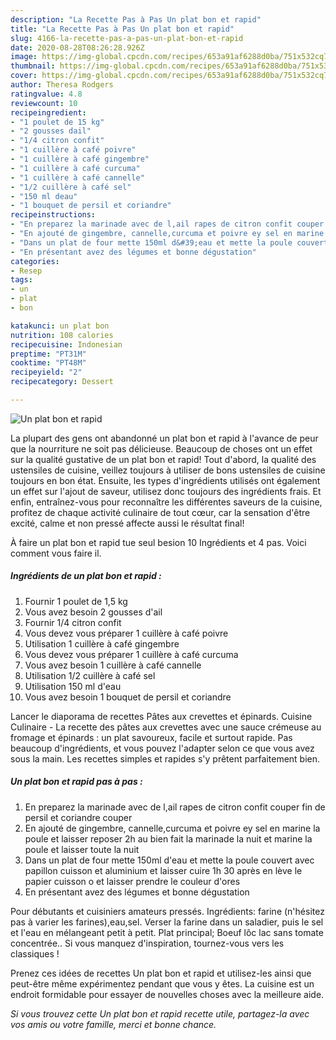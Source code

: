 ```yaml
---
description: "La Recette Pas à Pas Un plat bon et rapid"
title: "La Recette Pas à Pas Un plat bon et rapid"
slug: 4166-la-recette-pas-a-pas-un-plat-bon-et-rapid
date: 2020-08-28T08:26:28.926Z
image: https://img-global.cpcdn.com/recipes/653a91af6288d0ba/751x532cq70/un-plat-bon-et-rapid-photo-principale-de-la-recette.jpg
thumbnail: https://img-global.cpcdn.com/recipes/653a91af6288d0ba/751x532cq70/un-plat-bon-et-rapid-photo-principale-de-la-recette.jpg
cover: https://img-global.cpcdn.com/recipes/653a91af6288d0ba/751x532cq70/un-plat-bon-et-rapid-photo-principale-de-la-recette.jpg
author: Theresa Rodgers
ratingvalue: 4.8
reviewcount: 10
recipeingredient:
- "1 poulet de 15 kg"
- "2 gousses dail"
- "1/4 citron confit"
- "1 cuillère à café poivre"
- "1 cuillère à café gingembre"
- "1 cuillère à café curcuma"
- "1 cuillère à café cannelle"
- "1/2 cuillère à café sel"
- "150 ml deau"
- "1 bouquet de persil et coriandre"
recipeinstructions:
- "En preparez la marinade avec de l,ail rapes de citron confit couper fin de persil et coriandre couper"
- "En ajouté de gingembre, cannelle,curcuma et poivre ey sel en marine la poule et laisser reposer 2h au bien fait la marinade la nuit et marine la poule et laisser toute la nuit"
- "Dans un plat de four mette 150ml d&#39;eau et mette la poule couvert avec papillon cuisson et aluminium et laisser cuire 1h 30 après en lève le papier cuisson o et laisser prendre le couleur d&#39;ores"
- "En présentant avez des légumes et bonne dégustation"
categories:
- Resep
tags:
- un
- plat
- bon

katakunci: un plat bon 
nutrition: 108 calories
recipecuisine: Indonesian
preptime: "PT31M"
cooktime: "PT48M"
recipeyield: "2"
recipecategory: Dessert

---
```



![Un plat bon et rapid](https://img-global.cpcdn.com/recipes/653a91af6288d0ba/751x532cq70/un-plat-bon-et-rapid-photo-principale-de-la-recette.jpg)

La plupart des gens ont abandonné un plat bon et rapid à l'avance de peur que la nourriture ne soit pas délicieuse. Beaucoup de choses ont un effet sur la qualité gustative de un plat bon et rapid! Tout d'abord, la qualité des ustensiles de cuisine, veillez toujours à utiliser de bons ustensiles de cuisine toujours en bon état. Ensuite, les types d'ingrédients utilisés ont également un effet sur l'ajout de saveur, utilisez donc toujours des ingrédients frais. Et enfin, entraînez-vous pour reconnaître les différentes saveurs de la cuisine, profitez de chaque activité culinaire de tout cœur, car la sensation d'être excité, calme et non pressé affecte aussi le résultat final!

<!--inarticleads1-->

À faire un plat bon et rapid tue seul besion 10 Ingrédients et 4 pas. Voici comment vous faire il.

##### Ingrédients de un plat bon et rapid :

1. Fournir 1 poulet de 1,5 kg
1. Vous avez besoin 2 gousses d&#39;ail
1. Fournir 1/4 citron confit
1. Vous devez vous préparer 1 cuillère à café poivre
1. Utilisation 1 cuillère à café gingembre
1. Vous devez vous préparer 1 cuillère à café curcuma
1. Vous avez besoin 1 cuillère à café cannelle
1. Utilisation 1/2 cuillère à café sel
1. Utilisation 150 ml d&#39;eau
1. Vous avez besoin 1 bouquet de persil et coriandre


Lancer le diaporama de recettes Pâtes aux crevettes et épinards. Cuisine Culinaire - La recette des pâtes aux crevettes avec une sauce crémeuse au fromage et épinards : un plat savoureux, facile et surtout rapide. Pas beaucoup d&#39;ingrédients, et vous pouvez l&#39;adapter selon ce que vous avez sous la main. Les recettes simples et rapides s&#39;y prêtent parfaitement bien. 

<!--inarticleads2-->

##### Un plat bon et rapid pas à pas :

1. En preparez la marinade avec de l,ail rapes de citron confit couper fin de persil et coriandre couper
1. En ajouté de gingembre, cannelle,curcuma et poivre ey sel en marine la poule et laisser reposer 2h au bien fait la marinade la nuit et marine la poule et laisser toute la nuit
1. Dans un plat de four mette 150ml d&#39;eau et mette la poule couvert avec papillon cuisson et aluminium et laisser cuire 1h 30 après en lève le papier cuisson o et laisser prendre le couleur d&#39;ores
1. En présentant avez des légumes et bonne dégustation


Pour débutants et cuisiniers amateurs pressés. Ingrédients: farine (n&#39;hésitez pas à varier les farines),eau,sel. Verser la farine dans un saladier, puis le sel et l&#39;eau en mélangeant petit à petit. Plat principal; Boeuf lôc lac sans tomate concentrée.. Si vous manquez d&#39;inspiration, tournez-vous vers les classiques ! 

<!--inarticleads1-->

<p>
Prenez ces idées de recettes Un plat bon et rapid et utilisez-les ainsi que peut-être même expérimentez pendant que vous y êtes. La cuisine est un endroit formidable pour essayer de nouvelles choses avec la meilleure aide.
</p>

<p>
<i>Si vous trouvez cette Un plat bon et rapid recette utile, partagez-la avec vos amis ou votre famille, merci et bonne chance.</i>
</p>
